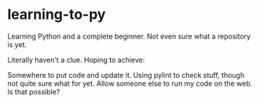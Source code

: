 # learning-to-py
Learning Python and a complete beginner. Not even sure what a repository is yet.

Literally haven't a clue. Hoping to achieve:

Somewhere to put code and update it.
Using pylint to check stuff, though not quite sure what for yet.
Allow someone else to run my code on the web. Is that possible?

